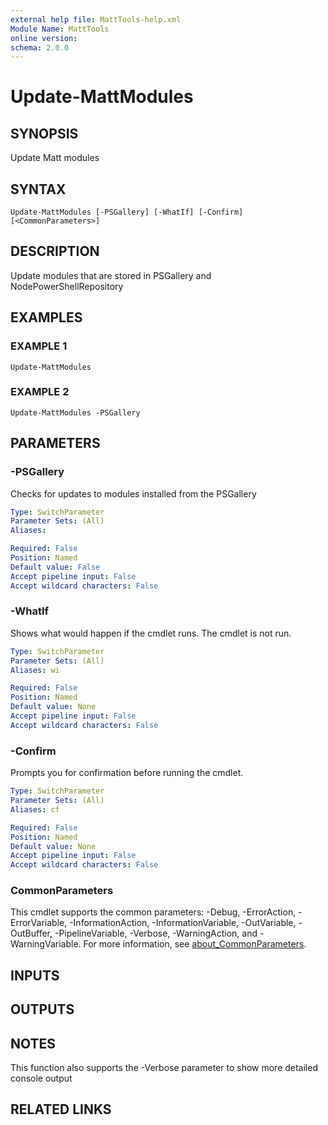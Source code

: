 ```yaml
---
external help file: MattTools-help.xml
Module Name: MattTools
online version:
schema: 2.0.0
---
```


# Update-MattModules

## SYNOPSIS
Update Matt modules

## SYNTAX

```
Update-MattModules [-PSGallery] [-WhatIf] [-Confirm] [<CommonParameters>]
```

## DESCRIPTION
Update modules that are stored in PSGallery and NodePowerShellRepository

## EXAMPLES

### EXAMPLE 1
```
Update-MattModules
```

### EXAMPLE 2
```
Update-MattModules -PSGallery
```

## PARAMETERS

### -PSGallery
Checks for updates to modules installed from the PSGallery

```yaml
Type: SwitchParameter
Parameter Sets: (All)
Aliases:

Required: False
Position: Named
Default value: False
Accept pipeline input: False
Accept wildcard characters: False
```

### -WhatIf
Shows what would happen if the cmdlet runs.
The cmdlet is not run.

```yaml
Type: SwitchParameter
Parameter Sets: (All)
Aliases: wi

Required: False
Position: Named
Default value: None
Accept pipeline input: False
Accept wildcard characters: False
```

### -Confirm
Prompts you for confirmation before running the cmdlet.

```yaml
Type: SwitchParameter
Parameter Sets: (All)
Aliases: cf

Required: False
Position: Named
Default value: None
Accept pipeline input: False
Accept wildcard characters: False
```

### CommonParameters
This cmdlet supports the common parameters: -Debug, -ErrorAction, -ErrorVariable, -InformationAction, -InformationVariable, -OutVariable, -OutBuffer, -PipelineVariable, -Verbose, -WarningAction, and -WarningVariable. For more information, see [about_CommonParameters](http://go.microsoft.com/fwlink/?LinkID=113216).

## INPUTS

## OUTPUTS

## NOTES
This function also supports the -Verbose parameter to show more detailed console output

## RELATED LINKS
